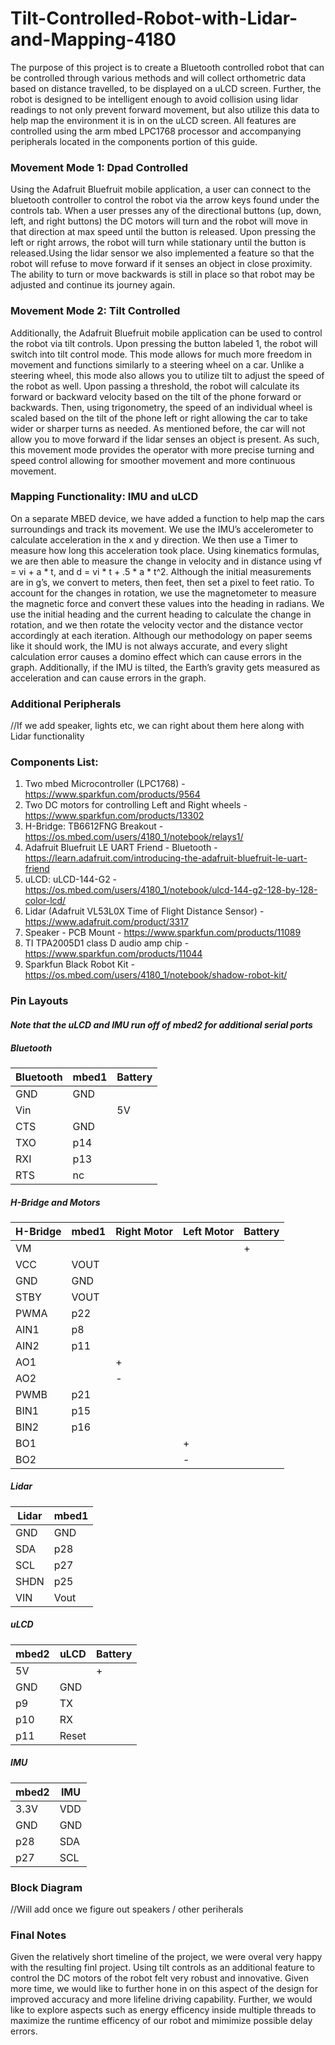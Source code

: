 # Tilt-Controlled-Robot-with-Lidar-and-Mapping-4180
The purpose of this project is to create a Bluetooth controlled robot that can be controlled through various methods and will collect orthometric data based on distance travelled, to be displayed on a uLCD screen. Further, the robot is designed to be intelligent enough to avoid collision using lidar readings to not only prevent forward movement, but also utilize this data to help map the environment it is in on the uLCD screen. All features are controlled using the arm mbed LPC1768 processor and accompanying peripherals located in the components portion of this guide.  

### Movement Mode 1: Dpad Controlled

Using the Adafruit Bluefruit mobile application, a user can connect to the bluetooth controller to control the robot via the arrow keys found under the controls tab. When a user presses any of the directional buttons (up, down, left, and right buttons) the DC motors will turn and the robot will move in that direction at max speed until the button is released. Upon pressing the left or right arrows, the robot will turn while stationary until the button is released.Using the lidar sensor we also implemented a feature so that the robot will refuse to move forward if it senses an object in close proximity. The ability to turn or move backwards is still in place so that robot may be adjusted and continue its journey again. 

### Movement Mode 2: Tilt Controlled

Additionally, the Adafruit Bluefruit mobile application can be used to control the robot via tilt controls. Upon pressing the button labeled 1, the robot will switch into tilt control mode. This mode allows for much more freedom in movement and functions similarly to a steering wheel on a car. Unlike a steering wheel, this mode also allows you to utilize tilt to adjust the speed of the robot as well. Upon passing a threshold, the robot will calculate its forward or backward velocity based on the tilt of the phone forward or backwards. Then, using trigonometry, the speed of an individual wheel is scaled based on the tilt of the phone left or right allowing the car to take wider or sharper turns as needed. As mentioned before, the car will not allow you to move forward if the lidar senses an object is present. As such, this movement mode provides the operator with more precise turning and speed control allowing for smoother movement and more continuous movement.

### Mapping Functionality: IMU and uLCD

On a separate MBED device, we have added a function to help map the cars surroundings and track its movement. We use the IMU’s accelerometer to calculate acceleration in the x and y direction. We then use a Timer to measure how long this acceleration took place. Using kinematics formulas, we are then able to measure the change in velocity and in distance using vf = vi + a * t, and d = vi * t + .5 * a * t^2. Although the initial measurements are in g’s, we convert to meters, then feet, then set a pixel to feet ratio. To account for the changes in rotation, we use the magnetometer to measure the magnetic force and convert these values into the heading in radians. We use the initial heading and the current heading to calculate the change in rotation, and we then rotate the velocity vector and the distance vector accordingly at each iteration. Although our methodology on paper seems like it should work, the IMU is not always accurate, and every slight calculation error causes a domino effect which can cause errors in the graph. Additionally, if the IMU is tilted, the Earth’s gravity gets measured as acceleration and can cause errors in the graph.


### Additional Peripherals 
//If we add speaker, lights etc, we can right about them here along with Lidar functionality

### Components List:
1. Two mbed Microcontroller (LPC1768) - https://www.sparkfun.com/products/9564 
2. Two DC motors for controlling Left and Right wheels - https://www.sparkfun.com/products/13302 
3. H-Bridge: TB6612FNG Breakout - https://os.mbed.com/users/4180_1/notebook/relays1/ 
4. Adafruit Bluefruit LE UART Friend - Bluetooth - https://learn.adafruit.com/introducing-the-adafruit-bluefruit-le-uart-friend 
5. uLCD: uLCD-144-G2 - https://os.mbed.com/users/4180_1/notebook/ulcd-144-g2-128-by-128-color-lcd/ 
6. Lidar (Adafruit VL53L0X Time of Flight Distance Sensor) - https://www.adafruit.com/product/3317 
7. Speaker - PCB Mount - https://www.sparkfun.com/products/11089 
8. TI TPA2005D1 class D audio amp chip - https://www.sparkfun.com/products/11044 
9. Sparkfun Black Robot Kit - https://os.mbed.com/users/4180_1/notebook/shadow-robot-kit/ 

### Pin Layouts

#### *Note that the uLCD and IMU run off of mbed2 for additional serial ports*

##### Bluetooth

| Bluetooth  | mbed1 | Battery |
| ---------- | ----- | ------- |
|    GND     |  GND  |         |
|    Vin     |       |   5V    |
|    CTS     |  GND  |         |
|    TXO     |  p14  |         |
|    RXI     |  p13  |         |
|    RTS     |  nc   |         |

##### H-Bridge and Motors

| H-Bridge  | mbed1 | Right Motor | Left Motor | Battery |
| --------- | ----- | ----------- | ---------- | ------- |
|    VM     |       |             |            |    +    |
|    VCC    | VOUT  |             |            |         |
|    GND    | GND   |             |            |         |
|    STBY   | VOUT  |             |            |         |
|    PWMA   | p22   |             |            |         |
|    AIN1   | p8    |             |            |         |
|    AIN2   | p11   |             |            |         |
|    AO1    |       |     +       |            |         |
|    AO2    |       |     -       |            |         |
|    PWMB   | p21   |             |            |         |
|    BIN1   | p15   |             |            |         |
|    BIN2   | p16   |             |            |         |
|    BO1    |       |             |     +      |         |
|    BO2    |       |             |     -      |         |

##### Lidar

| Lidar | mbed1 |
| ----- | ----- |
|  GND  |  GND  |
|  SDA  |  p28  |
|  SCL  |  p27  |
|  SHDN |  p25  |
|  VIN  | Vout  |

##### uLCD

| mbed2 | uLCD | Battery |
| ----- | ---- | ------- |
|  5V   |      |    +    |
|  GND  |  GND |         |
|  p9   |  TX  |         |
|  p10  |  RX  |         |
|  p11  | Reset|         |

##### IMU

| mbed2 | IMU |
| ----- | --- |
| 3.3V  | VDD |
|  GND  | GND |
|  p28  | SDA |
|  p27  | SCL |

### Block Diagram
//Will add once we figure out speakers / other periherals

### Final Notes
Given the relatively short timeline of the project, we were overal very happy with the resulting finl project. Using tilt controls as an additional feature to control the DC motors of the robot felt very robust and innovative. Given more time, we would like to further hone in on this aspect of the design for improved accuracy and more lifeline driving capability. Further, we would like to explore aspects such as energy efficency inside multiple threads to maximize the runtime efficency of our robot and mimimize possible delay errors.
